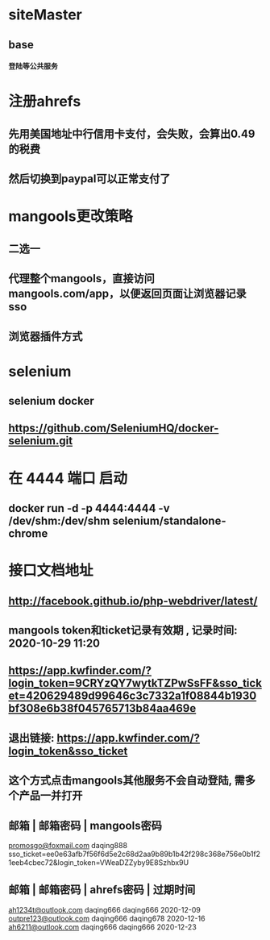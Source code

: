 # siteMaster

## base 
#### 登陆等公共服务

# 注册ahrefs
## 先用美国地址中行信用卡支付，会失败，会算出0.49的税费
## 然后切换到paypal可以正常支付了

# mangools更改策略
## 二选一
## 代理整个mangools，直接访问 mangools.com/app，以便返回页面让浏览器记录sso
## 浏览器插件方式

# selenium
## selenium docker
## https://github.com/SeleniumHQ/docker-selenium.git
# 在 4444 端口 启动
## docker run -d -p 4444:4444 -v /dev/shm:/dev/shm selenium/standalone-chrome
# 接口文档地址
## http://facebook.github.io/php-webdriver/latest/

## mangools token和ticket记录有效期 , 记录时间: 2020-10-29 11:20
## https://app.kwfinder.com/?login_token=9CRYzQY7wytkTZPwSsFF&sso_ticket=420629489d99646c3c7332a1f08844b1930bf308e6b38f045765713b84aa469e
## 退出链接: https://app.kwfinder.com/?login_token&sso_ticket
## 这个方式点击mangools其他服务不会自动登陆, 需多个产品一并打开

邮箱 | 邮箱密码 | mangools密码
--------------------------------------------------------

promosgo@foxmail.com    daqing888   sso_ticket=ee0e63afb7f56f6d5e2c68d2aa9b89b1b42f298c368e756e0b1f21eeb4cbec72&login_token=VWeaDZZyby9E8Szhbx9U
  

邮箱 | 邮箱密码 | ahrefs密码 | 过期时间
--------------------------------------------------------

ah1234t@outlook.com         daqing666       daqing666   2020-12-09
outpre123@outlook.com       daqing666       daqing678   2020-12-16
ah6211@outlook.com          daqing666       daqing666   2020-12-23
